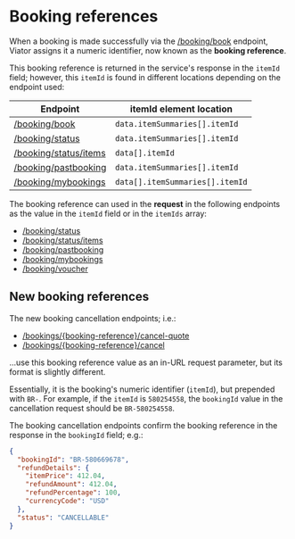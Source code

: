 # Booking references 

When a booking is made successfully via the [/booking/book](../../../../openapi/reference/operation/bookingBook) endpoint, Viator assigns it a numeric identifier, now known as the **booking reference**.

This booking reference is returned in the service's response in the `itemId` field; however, this `itemId` is found in different locations depending on the endpoint used:

| Endpoint |  itemId element location |
|----------|-------------------|
| [/booking/book](../../../../openapi/reference/operation/bookingBook) | `data.itemSummaries[].itemId` |
| [/booking/status](../../../../openapi/reference/operation/bookingStatus) | `data.itemSummaries[].itemId` |
| [/booking/status/items](../../../../openapi/reference/operation/bookingStatusItems) | `data[].itemId` |
| [/booking/pastbooking](../../../../openapi/reference/operation/bookingPastbooking) | `data.itemSummaries[].itemId` |
| [/booking/mybookings](../../../../openapi/reference/operation/bookingMybookings) | `data[].itemSummaries[].itemId` |

The booking reference can used in the **request** in the following endpoints as the value in the `itemId` field or in the `itemIds` array:

- [/booking/status](../../../../openapi/reference/operation/bookingStatus)
- [/booking/status/items](../../../../openapi/reference/operation/bookingStatusItems)
- [/booking/pastbooking](../../../../openapi/reference/operation/bookingPastbooking)
- [/booking/mybookings](../../../../openapi/reference/operation/bookingMybookings)
- [/booking/voucher](../../../../openapi/reference/operation/bookingVoucher)

## New booking references

The new booking cancellation endpoints; i.e.: 

- [/bookings/{booking-reference}/cancel-quote](../../../../openapi/reference/operation/cancelBookingQuote)
- [/bookings/{booking-reference}/cancel](../../../../openapi/reference/operation/cancelBooking)

...use this booking reference value as an in-URL request parameter, but its format is slightly different. 

Essentially, it is the booking's numeric identifier (`itemId`), but prepended with `BR-`.  For example, if the `itemId` is `580254558`, the `bookingId` value in the cancellation request should be `BR-580254558`. 

The booking cancellation endpoints confirm the booking reference in the response in the `bookingId` field; e.g.:

```json
{
  "bookingId": "BR-580669678",
  "refundDetails": {
    "itemPrice": 412.04,
    "refundAmount": 412.04,
    "refundPercentage": 100,
    "currencyCode": "USD"
  },
  "status": "CANCELLABLE"
}
```
